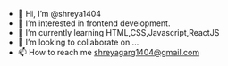 - 👋 Hi, I’m @shreya1404
- 👀 I’m interested in frontend development.
- 🌱 I’m currently learning HTML,CSS,Javascript,ReactJS
- 💞️ I’m looking to collaborate on ...
- 📫 How to reach me shreyagarg1404@gmail.com

<!---
shreya1404/shreya1404 is a ✨ special ✨ repository because its `README.md` (this file) appears on your GitHub profile.
You can click the Preview link to take a look at your changes.
--->
